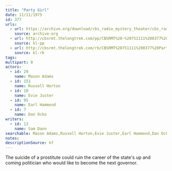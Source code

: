 ```yaml
---
title: "Party Girl"
date: 11/11/1975
id: 377
urls: 
  - url: https://archive.org/download/cbs_radio_mystery_theater/cbs_radio_mystery_theater-0351-0400.zip/cbs_radio_mystery_theater-0351-0400%2Fcbsrmt_0377_party_girl.mp3
    source: archive-org
  - url: http://cbsrmt.thelongtrek.com/pp/CBSRMT%20-%20751111%200377%20Party%20Girl_pp.mp3
    source: kl-pp
  - url: http://cbsrmt.thelongtrek.com/rb/CBSRMT%20751111%200377%20Party%20Girl_wuwm.mp3
    source: kl-rb
tags: 
multipart: 0
actors:  
  - id: 29
    name: Mason Adams  
  - id: 151
    name: Russell Horton  
  - id: 10
    name: Evie Juster  
  - id: 95
    name: Earl Hammond  
  - id: 7
    name: Dan Ocko
writers:  
  - id: 13
    name: Sam Dann
searchable: Mason Adams,Russell Horton,Evie Juster,Earl Hammond,Dan Ocko Sam Dann
notes: 
descriptionSource: kf
---
```

The suicide of a prostitute could ruin the career of the state's up and coming politician who would like to become the next governor.